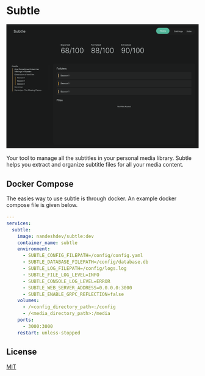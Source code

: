 # Subtle

![Cover](https://github.com/nandesh-dev/subtle/blob/main/doc/assets/images/cover.png?raw=true)

Your tool to manage all the subtitles in your personal media library. Subtle helps you extract and organize subtitle files for all your media content.

## Docker Compose

The easies way to use subtle is through docker. An example docker compose file is given below.

```yaml
---
services:
  subtle:
    image: nandeshdev/subtle:dev
    container_name: subtle
    environment:
      - SUBTLE_CONFIG_FILEPATH=/config/config.yaml
      - SUBTLE_DATABASE_FILEPATH=/config/database.db
      - SUBTLE_LOG_FILEPATH=/config/logs.log
      - SUBTLE_FILE_LOG_LEVEL=INFO
      - SUBTLE_CONSOLE_LOG_LEVEL=ERROR
      - SUBTLE_WEB_SERVER_ADDRESS=0.0.0.0:3000
	  - SUBTLE_ENABLE_GRPC_REFLECTION=false
    volumes:
      - /<config_directory_path>:/config
      - /<media_directory_path>:/media
    ports:
      - 3000:3000
    restart: unless-stopped
```

## License

[MIT](https://choosealicense.com/licenses/mit/)
